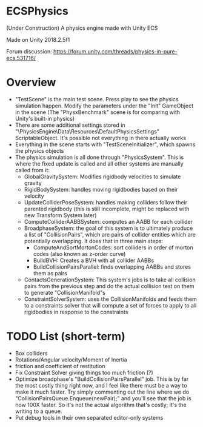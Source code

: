 # ECSPhysics
(Under Construction)
A physics engine made with Unity ECS

Made on Unity 2018.2.5f1

Forum discussion: https://forum.unity.com/threads/physics-in-pure-ecs.531716/

# Overview
- "TestScene" is the main test scene. Press play to see the physics simulation happen. Modify the parameters under the "Init" GameObject in the scene (The "PhysxBenchmark" scene is for comparing with Unity's built-in physics)
- There are some additional settings stored in "\PhysicsEngine\Data\Resources\DefaultPhysicsSettings" ScriptableObject. It's possible not everything in there actually works
- Everything in the scene starts with "TestSceneInitializer", which spawns the physics objects
- The physics simulation is all done through "PhysicsSystem". This is where the fixed update is called and all other systems are manually called from it:
  - GlobalGravitySystem: Modifies rigidbody velocities to simulate gravity
  - RigidBodySystem: handles moving rigidbodies based on their velocity
  - UpdateColliderPoseSystem: handles making colliders follow their parented rigidbody (this is still incomplete, might be replaced with new Transform System later)
  - ComputeColliderAABBSystem: computes an AABB for each collider
  - BroadphaseSystem: the goal of this system is to ultimately produce a list of "CollisionPairs", which are pairs of collider entities which are potentially overlapping. It does that in three main steps:
    - ComputeAndSortMortonCodes: sort colliders in order of morton codes (also known as z-order curve)
    - BuildBVH: Creates a BVH with all collider AABBs
    - BuildCollisionPairsParallel: finds overlapping AABBs and stores them as pairs
  - ContactsGenerationSystem: This system's jobs is to take all collision pairs from the previous step and do the actual collision test on them to generate "CollisionManifold"s
  - ConstraintSolverSystem: uses the CollisionManifolds and feeds them to a constraints solver that will compute a set of forces to apply to all rigidbodies in response to the constraints
  
# TODO List (short-term)
- Box colliders
- Rotations/Angular velocity/Moment of Inertia
- friction and coefficient of restitution
- Fix Constraint Solver giving things too much friction (?)
- Optimize broadphase's "BuildCollisionPairsParallel" job. This is by far the most costly thing right now, and I feel like there must be a way to make it much faster. Try simply commenting out the line where we do "CollisionPairsQueue.Enqueue(newPair);" and you'll see that the job is now 100X faster. So it's not the actual algorithm that's costly; it's the writing to a queue.
- Put debug tools in their own separated editor-only systems

